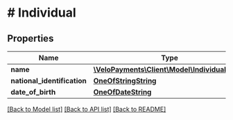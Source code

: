 # # Individual

## Properties

Name | Type | Description | Notes
------------ | ------------- | ------------- | -------------
**name** | [**\VeloPayments\Client\Model\IndividualName**](IndividualName.md) |  | 
**national_identification** | [**OneOfStringString**](OneOfStringString.md) |  | [optional] 
**date_of_birth** | [**OneOfDateString**](OneOfDateString.md) |  | 

[[Back to Model list]](../../README.md#documentation-for-models) [[Back to API list]](../../README.md#documentation-for-api-endpoints) [[Back to README]](../../README.md)


